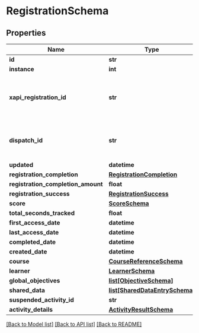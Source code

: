 # RegistrationSchema

## Properties
Name | Type | Description | Notes
------------ | ------------- | ------------- | -------------
**id** | **str** |  | [optional] 
**instance** | **int** |  | [optional] 
**xapi_registration_id** | **str** | xAPI registration id associated with this registration | [optional] 
**dispatch_id** | **str** | Dispatch ID for this registration, if applicable | [optional] 
**updated** | **datetime** |  | [optional] 
**registration_completion** | [**RegistrationCompletion**](RegistrationCompletion.md) |  | [optional] 
**registration_completion_amount** | **float** |  | [optional] 
**registration_success** | [**RegistrationSuccess**](RegistrationSuccess.md) |  | [optional] 
**score** | [**ScoreSchema**](ScoreSchema.md) |  | [optional] 
**total_seconds_tracked** | **float** |  | [optional] 
**first_access_date** | **datetime** |  | [optional] 
**last_access_date** | **datetime** |  | [optional] 
**completed_date** | **datetime** |  | [optional] 
**created_date** | **datetime** |  | [optional] 
**course** | [**CourseReferenceSchema**](CourseReferenceSchema.md) |  | [optional] 
**learner** | [**LearnerSchema**](LearnerSchema.md) |  | [optional] 
**global_objectives** | [**list[ObjectiveSchema]**](ObjectiveSchema.md) |  | [optional] 
**shared_data** | [**list[SharedDataEntrySchema]**](SharedDataEntrySchema.md) |  | [optional] 
**suspended_activity_id** | **str** |  | [optional] 
**activity_details** | [**ActivityResultSchema**](ActivityResultSchema.md) |  | [optional] 

[[Back to Model list]](../README.md#documentation-for-models) [[Back to API list]](../README.md#documentation-for-api-endpoints) [[Back to README]](../README.md)


